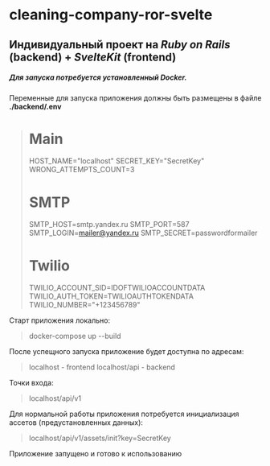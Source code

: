# cleaning-company-ror-svelte
## Индивидуальный проект на *Ruby on Rails* (backend) + *SvelteKit* (frontend)

##### Для запуска потребуется установленный Docker.
Переменные для запуска приложения должны быть размещены в файле **./backend/.env**

> # Main
> HOST_NAME="localhost"
> SECRET_KEY="SecretKey"
> WRONG_ATTEMPTS_COUNT=3
> # SMTP
> SMTP_HOST=smtp.yandex.ru
> SMTP_PORT=587
> SMTP_LOGIN=mailer@yandex.ru
> SMTP_SECRET=passwordformailer
> # Twilio
> TWILIO_ACCOUNT_SID=IDOFTWILIOACCOUNTDATA
> TWILIO_AUTH_TOKEN=TWILIOAUTHTOKENDATA
> TWILIO_NUMBER="+123456789"

Старт приложения локально:

> docker-compose up --build

После успещного запуска приложение будет доступна по адресам:

> localhost - frontend
> localhost/api - backend

Точки входа:

> localhost/api/v1

Для нормальной работы приложения потребуется инициализация ассетов (предустановленных данных):

> localhost/api/v1/assets/init?key=SecretKey

Приложение запущено и готово к использованию